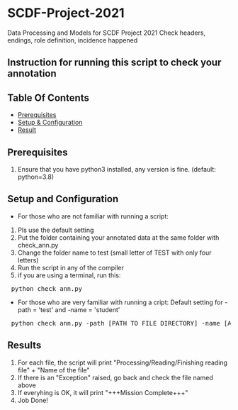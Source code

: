 # SCDF-Project-2021
Data Processing and Models for SCDF Project 2021
Check headers, endings, role definition, incidence happened


## Instruction for running this script to check your annotation
## Table Of Contents

- [Prerequisites](#prerequisites)
- [Setup & Configuration](#setup-and-configuration)
- [Result](#results)


## Prerequisites
1. Ensure that you have python3 installed, any version is fine. (default: python=3.8)

## Setup and Configuration

- For those who are not familiar with running a script:
1. Pls use the default setting
2. Put the folder containing your annotated data at the same folder with check_ann.py
3. Change the folder name to test (small letter of TEST with only four letters)
4. Run the script in any of the compiler
5. if you are using a terminal, run this:
<pre> python check_ann.py</pre>

- For those who are very familiar with running a cript:
Default setting for -path = 'test' and -name = 'student'
<pre> python check_ann.py -path [PATH TO FILE DIRECTORY] -name [ANNOTATOR NAME] </pre>

## Results
1. For each file, the script will print "Processing/Reading/Finishing reading file" + "Name of the file"
2. If there is an "Exception" raised, go back and check the file named above
3. If everyhing is OK, it will print "+++Mission Complete+++"
4. Job Done!






